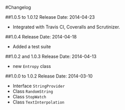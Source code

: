 #Changelog

##1.0.5 to 1.0.12
Release Date: 2014-04-23

- Integrated with Travis CI, Coveralls and Scrutinizer.

##1.0.4
Release Date: 2014-04-18

- Added a test suite

##1.0.2 and 1.0.3
Release Date: 2014-04-13

- new `Entropy` class

##1.0.0 to 1.0.2
Release Date: 2014-03-10

- Interface `StringProvider`
- Class `RandomString`- Class `StopWatch`- Class `TextInterpolation`
